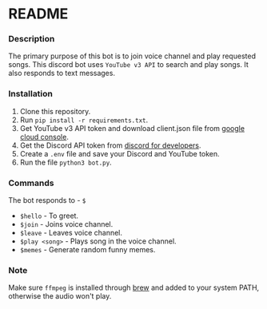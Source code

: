 # README
### Description
The primary purpose of this bot is to join voice channel and play requested songs. This discord bot uses `YouTube v3 API` to search and play songs. It also responds to text messages.

### Installation
1. Clone this repository.
2. Run `pip install -r requirements.txt`.
3. Get YouTube v3 API token and download client.json file from [google cloud console](https://console.cloud.google.com/marketplace/product/google/youtube.googleapis.com?project=discord-bot-469723).
4. Get the Discord API token from [discord for developers](https://discord.com/developers/).
5. Create a `.env` file and save your Discord and YouTube token.
6. Run the file `python3 bot.py`.

### Commands
The bot responds to - `$`
- `$hello` - To greet.
- `$join` - Joins voice channel.
- `$leave` - Leaves voice channel.
- `$play <song>` - Plays song in the voice channel.
- `$memes` - Generate random funny memes.

### Note
Make sure `ffmpeg` is installed through [brew](https://brew.sh/) and added to your system PATH, otherwise the audio won't play.
